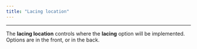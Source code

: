 ```yaml
---
title: "Lacing location"
---
```


***

The **lacing location** controls where the **lacing** option will be implemented. 
Options are in the front, or in the back. 




